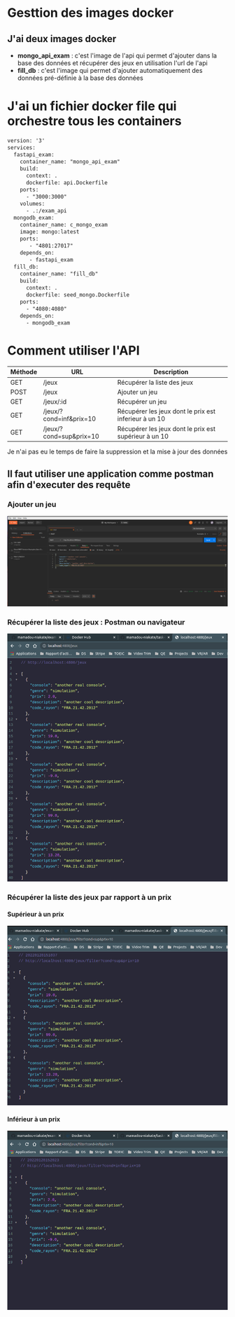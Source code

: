 # Gesttion des images docker

## J'ai deux images docker
- **mongo_api_exam** : 
  c'est l'image de l'api qui permet d'ajouter dans la base des données et récupérer des jeux en utilisation l'url de l'api
- **fill_db** : c'est l'image qui permet d'ajouter automatiquement des données pré-définie à la base des données

# J'ai un fichier docker file qui orchestre tous les containers
```
version: '3'
services:
  fastapi_exam:
    container_name: "mongo_api_exam"
    build:
      context: .
      dockerfile: api.Dockerfile
    ports:
      - "3000:3000"
    volumes:
      - .:/exam_api
  mongodb_exam:
    container_name: c_mongo_exam
    image: mongo:latest
    ports:
       - "4801:27017"
    depends_on:
       - fastapi_exam
  fill_db:
    container_name: "fill_db"
    build:
      context: .
      dockerfile: seed_mongo.Dockerfile
    ports:
      - "4080:4080"
    depends_on:
      - mongodb_exam
```

# Comment utiliser l'API

| Méthode | URL                     | Description                                           |
|---------|-------------------------|-------------------------------------------------------|
| GET     | /jeux                   | Récupérer la liste des jeux                           |
| POST    | /jeux                   | Ajouter un jeu                                        |
| GET     | /jeux/:id               | Récupérer un jeu                                      |
| GET     | /jeux/?cond=inf&prix=10 | Récupérer les jeux dont le prix est inferieur à un 10 |
| GET     | /jeux/?cond=sup&prix=10 | Récupérer les jeux dont le prix est supérieur à un 10 |

Je n'ai pas eu le temps de faire la suppression et la mise à jour des données

## Il faut utiliser une application comme postman afin d'executer des requête

### Ajouter un jeu
![alt ajout_jeu](./screen_shots/Capture%20d’écran%20de%202022-01-28%2014-42-08.png)

### Récupérer la liste des jeux : Postman ou navigateur 
![alt get_jeux](./screen_shots/all_games.png)

### Récupérer la liste des jeux par rapport à un prix
#### Supérieur à un prix
![alt jeux_prix_sup_a](./screen_shots/prix_sup_a.png)
#### Inférieur à un prix
![alt jeux_prix_in_a](./screen_shots/prix_inf_a.png)